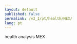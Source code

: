 ```yaml
---
layout: default
published: false
permalink: /v3_1/pt/health/MEX/
lang: pt
---
```


health analysis MEX
